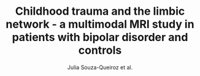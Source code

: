 ---
cat: gaia
subcat: ginkgo
bestof: false
author: Julia Souza-Queiroz et al.
title: Childhood trauma and the limbic network - a multimodal MRI study in patients with bipolar disorder and controls
journal: Journal of Affective Disorders
year: 2016
type: article
doi: 10.1016/j.jad.2016.04.038
---
